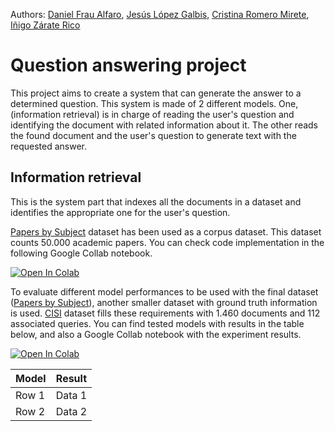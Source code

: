 Authors: [Daniel Frau Alfaro], [Jesús López Galbis], [Cristina Romero Mirete], [Iñigo Zárate Rico]

# Question answering project

This project aims to create a system that can generate the answer to a determined question. This system is made of 2 different models. One, (information retrieval) is in charge of reading the user's question and identifying the document with related information about it.
The other reads the found document and the user's question to generate text with the requested answer.

## Information retrieval

This is the system part that indexes all the documents in a dataset and identifies the appropriate one for the user's question.

[Papers by Subject] dataset has been used as a corpus dataset. This dataset counts 50.000 academic papers. You can check code implementation in the following Google Collab notebook.

<a target="_blank" href="https://colab.research.google.com/drive/1z8yL7FyolUSLP-qTwOK1NYkurvPB6qUh?usp=sharing">
  <img src="https://colab.research.google.com/assets/colab-badge.svg" alt="Open In Colab"/>
</a>

To evaluate different model performances to be used with the final dataset ([Papers by Subject]), another smaller dataset with ground truth information is used. [CISI] dataset fills these requirements with 1.460 documents and 112 associated queries. You can find tested models with results in the table below, and also a Google Collab notebook with the experiment results.

<a target="_blank" href="https://colab.research.google.com/drive/1JdqBLOO3AnFsDi-wWicBVNeeelsZa_UJ?usp=sharing">
  <img src="https://colab.research.google.com/assets/colab-badge.svg" alt="Open In Colab"/>
</a>

| Model    | Result   |
|----------|----------|
| Row 1    | Data 1   |
| Row 2    | Data 2   | 



[Papers by Subject]: https://www.kaggle.com/datasets/arplusman/papers-by-subject/data
[CISI]: https://www.kaggle.com/datasets/dmaso01dsta/cisi-a-dataset-for-information-retrieval
[Cristina Romero Mirete]: https://github.com/crisrm128
[Daniel Frau Alfaro]: https://github.com/DanielFrauAlfaro
[Jesús López Galbis]: https://github.com/jlg90
[Iñigo Zárate Rico]: https://github.com/izarte
